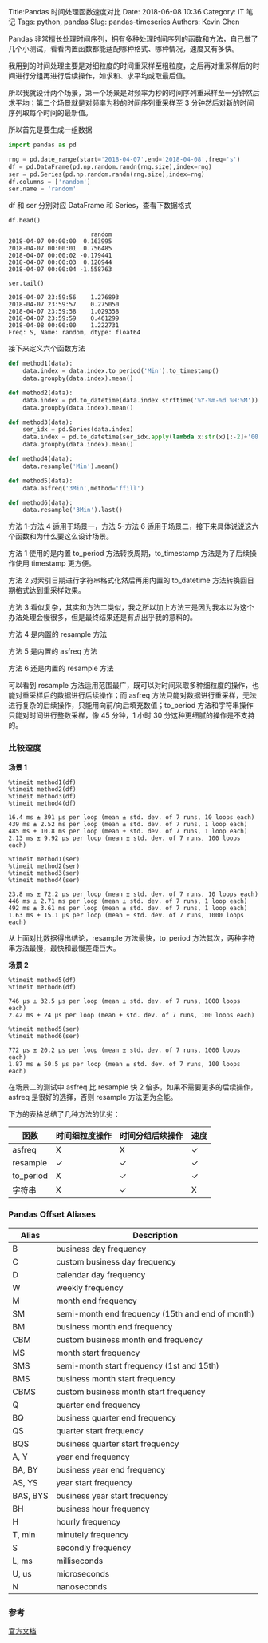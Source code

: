 Title:Pandas 时间处理函数速度对比
Date: 2018-06-08 10:36
Category: IT 笔记
Tags: python, pandas
Slug: pandas-timeseries
Authors: Kevin Chen

Pandas 非常擅长处理时间序列，拥有多种处理时间序列的函数和方法，自己做了几个小测试，看看内置函数都能适配哪种格式、哪种情况，速度又有多快。

我用到的时间处理主要是对细粒度的时间重采样至粗粒度，之后再对重采样后的时间进行分组再进行后续操作，如求和、求平均或取最后值。

所以我就设计两个场景，第一个场景是对频率为秒的时间序列重采样至一分钟然后求平均；第二个场景就是对频率为秒的时间序列重采样至 3 分钟然后对新的时间序列取每个时间的最新值。

所以首先是要生成一组数据

```python
import pandas as pd

rng = pd.date_range(start='2018-04-07',end='2018-04-08',freq='s')
df = pd.DataFrame(pd.np.random.randn(rng.size),index=rng)
ser = pd.Series(pd.np.random.randn(rng.size),index=rng)
df.columns = ['random']
ser.name = 'random'
```

df 和 ser 分别对应 DataFrame 和 Series，查看下数据格式

`df.head()`

```
                       random
2018-04-07 00:00:00  0.163995
2018-04-07 00:00:01  0.756485
2018-04-07 00:00:02 -0.179441
2018-04-07 00:00:03  0.120944
2018-04-07 00:00:04 -1.558763
```

`ser.tail()`

```
2018-04-07 23:59:56    1.276893
2018-04-07 23:59:57    0.275050
2018-04-07 23:59:58    1.029358
2018-04-07 23:59:59    0.461299
2018-04-08 00:00:00    1.222731
Freq: S, Name: random, dtype: float64
```

接下来定义六个函数方法

```python
def method1(data):
    data.index = data.index.to_period('Min').to_timestamp()
    data.groupby(data.index).mean()

def method2(data):
    data.index = pd.to_datetime(data.index.strftime('%Y-%m-%d %H:%M'))
    data.groupby(data.index).mean()

def method3(data):
    ser_idx = pd.Series(data.index)
    data.index = pd.to_datetime(ser_idx.apply(lambda x:str(x)[:-2]+'00'))
    data.groupby(data.index).mean()

def method4(data):
    data.resample('Min').mean()

def method5(data):
    data.asfreq('3Min',method='ffill')

def method6(data):
    data.resample('3Min').last()
```

方法 1-方法 4 适用于场景一，方法 5-方法 6 适用于场景二，接下来具体说说这六个函数和为什么要这么设计场景。

方法 1 使用的是内置 to_period 方法转换周期，to_timestamp 方法是为了后续操作使用 timestamp 更方便。

方法 2 对索引日期进行字符串格式化然后再用内置的 to_datetime 方法转换回日期格式达到重采样效果。

方法 3 看似复杂，其实和方法二类似，我之所以加上方法三是因为我本以为这个办法处理会慢很多，但是最终结果还是有点出乎我的意料的。

方法 4 是内置的 resample 方法

方法 5 是内置的 asfreq 方法

方法 6 还是内置的 resample 方法

可以看到 resample 方法适用范围最广，既可以对时间采取多种细粒度的操作，也能对重采样后的数据进行后续操作；而 asfreq 方法只能对数据进行重采样，无法进行复杂的后续操作，只能用向前/向后填充数值；to_period 方法和字符串操作只能对时间进行整数采样，像 45 分钟，1 小时 30 分这种更细腻的操作是不支持的。

### 比较速度

**场景 1**

```
%timeit method1(df)
%timeit method2(df)
%timeit method3(df)
%timeit method4(df)

16.4 ms ± 391 µs per loop (mean ± std. dev. of 7 runs, 10 loops each)
439 ms ± 2.52 ms per loop (mean ± std. dev. of 7 runs, 1 loop each)
485 ms ± 10.8 ms per loop (mean ± std. dev. of 7 runs, 1 loop each)
2.13 ms ± 9.92 µs per loop (mean ± std. dev. of 7 runs, 100 loops each)
```

```
%timeit method1(ser)
%timeit method2(ser)
%timeit method3(ser)
%timeit method4(ser)

23.8 ms ± 72.2 µs per loop (mean ± std. dev. of 7 runs, 10 loops each)
446 ms ± 2.71 ms per loop (mean ± std. dev. of 7 runs, 1 loop each)
492 ms ± 3.61 ms per loop (mean ± std. dev. of 7 runs, 1 loop each)
1.63 ms ± 15.1 µs per loop (mean ± std. dev. of 7 runs, 1000 loops each)
```

从上面对比数据得出结论，resample 方法最快，to_period 方法其次，两种字符串方法最慢，最快和最慢差距巨大。

**场景 2**

```
%timeit method5(df)
%timeit method6(df)

746 µs ± 32.5 µs per loop (mean ± std. dev. of 7 runs, 1000 loops each)
2.42 ms ± 24 µs per loop (mean ± std. dev. of 7 runs, 100 loops each)
```

```
%timeit method5(ser)
%timeit method6(ser)

772 µs ± 20.2 µs per loop (mean ± std. dev. of 7 runs, 1000 loops each)
1.87 ms ± 50.5 µs per loop (mean ± std. dev. of 7 runs, 100 loops each)
```

在场景二的测试中 asfreq 比 resample 快 2 倍多，如果不需要更多的后续操作，asfreq 是很好的选择，否则 resample 方法更为全能。

下方的表格总结了几种方法的优劣：

| 函数      | 时间细粒度操作 | 时间分组后续操作 | 速度 |
| --------- | -------------- | ---------------- | ---- |
| asfreq    | X              | X                | ✓    |
| resample  | ✓              | ✓                | ✓    |
| to_period | X              | ✓                | ✓    |
| 字符串    | X              | ✓                | X    |

### Pandas Offset Aliases

| Alias    | Description                                      |
| -------- | ------------------------------------------------ |
| B        | business day frequency                           |
| C        | custom business day frequency                    |
| D        | calendar day frequency                           |
| W        | weekly frequency                                 |
| M        | month end frequency                              |
| SM       | semi-month end frequency (15th and end of month) |
| BM       | business month end frequency                     |
| CBM      | custom business month end frequency              |
| MS       | month start frequency                            |
| SMS      | semi-month start frequency (1st and 15th)        |
| BMS      | business month start frequency                   |
| CBMS     | custom business month start frequency            |
| Q        | quarter end frequency                            |
| BQ       | business quarter end frequency                   |
| QS       | quarter start frequency                          |
| BQS      | business quarter start frequency                 |
| A, Y     | year end frequency                               |
| BA, BY   | business year end frequency                      |
| AS, YS   | year start frequency                             |
| BAS, BYS | business year start frequency                    |
| BH       | business hour frequency                          |
| H        | hourly frequency                                 |
| T, min   | minutely frequency                               |
| S        | secondly frequency                               |
| L, ms    | milliseconds                                     |
| U, us    | microseconds                                     |
| N        | nanoseconds                                      |

### 参考

[官方文档](https://pandas.pydata.org/pandas-docs/stable/timeseries.html)
